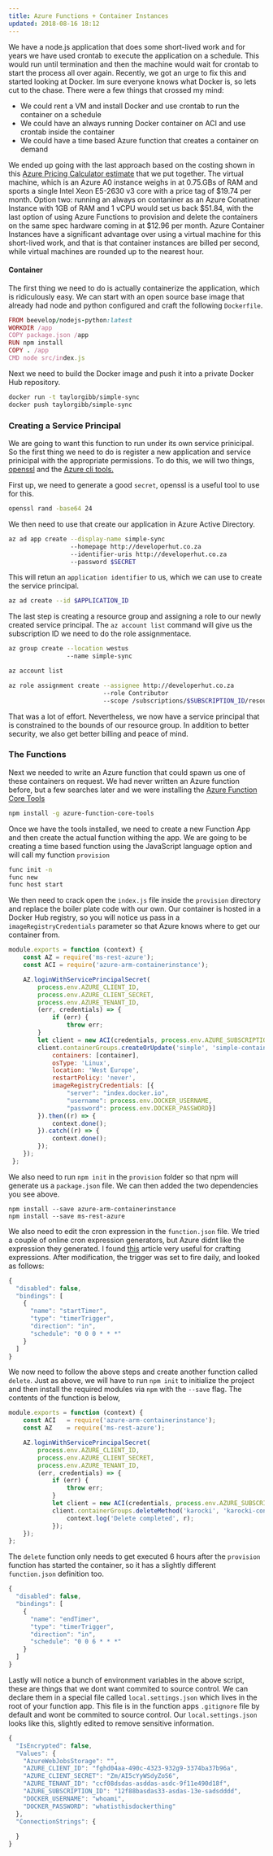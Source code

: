 ```yaml
---
title: Azure Functions + Container Instances
updated: 2018-08-16 18:12
---
```


We have a node.js application that does some short-lived work and for years we have used crontab to execute the application on a schedule. This would run until termination and then the machine would wait for crontab to start the process all over again. Recently, we got an urge to fix this and started looking at Docker. Im sure everyone knows what Docker is, so lets cut to the chase. There were a few things that crossed my mind:

* We could rent a VM and install Docker and use crontab to run the container on a schedule
* We could have an always running Docker container on ACI and use crontab inside the container
* We could have a time based Azure function that creates a container on demand 

We ended up going with the last approach based on the costing shown in this [Azure Pricing Calculator estimate](https://azure.com/e/38ccb2b0d20b48358113517def97cdb6) that we put together. The virtual machine, which is an Azure A0 instance weighs in at 0.75.GBs of RAM and sports a single Intel Xeon E5-2630 v3 core with a price tag of $19.74 per month. Option two: running an always on contaniner as an Azure Conatiner Instance with 1GB of RAM and 1 vCPU would set us back $51.84, with the last option of using Azure Functions to provision and delete the containers on the same spec hardware coming in at $12.96 per month. Azure Container Instances have a significant advantage over using a virtual machine for this short-lived work, and that is that container instances are billed per second, while virtual machines are rounded up to the nearest hour.

#### Container

The first thing we need to do is actually containerize the application, which is ridiculously easy. We can start with an open source base image that already had node and python configured and craft the following `Dockerfile`.

```ruby
FROM beevelop/nodejs-python:latest
WORKDIR /app
COPY package.json /app
RUN npm install
COPY . /app
CMD node src/index.js
```

Next we need to build the Docker image and push it into a private Docker Hub repository.

```bash
docker run -t taylorgibb/simple-sync
docker push taylorgibb/simple-sync
```

### Creating a Service Principal

We are going to want this function to run under its own service prinicipal. So the first thing we need to do is register a new application and service prinicipal with the appropriate permissions. To do this, we will two things, [openssl](http://gnuwin32.sourceforge.net/packages/openssl.htm) and the [Azure cli tools.](https://docs.microsoft.com/en-us/cli/azure/install-azure-cli?view=azure-cli-latest) 

First up, we need to generate a good `secret`, openssl is a useful tool to use for this.

```bash
openssl rand -base64 24
```

We then need to use that create our application in Azure Active Directory.

```bash
az ad app create --display-name simple-sync
                 --homepage http://developerhut.co.za
                 --identifier-uris http://developerhut.co.za
                 --password $SECRET
```

This will retun an `application identifier` to us, which we can use to create the service principal.

```bash
az ad create --id $APPLICATION_ID
```

The last step is creating a resource group and assigning a role to our newly created service principal. The `az account list` command will give us the subscription ID we need to do the role assignmentace.

```bash
az group create --location westus 
                --name simple-sync

az account list

az role assignment create --assignee http://developerhut.co.za
                          --role Contributor 
                          --scope /subscriptions/$SUBSCRIPTION_ID/resourceGroups/simple-sync
```

That was a lot of effort. Nevertheless, we now have a service principal that is constrained to the bounds of our resource group. In addition to better security, we also get better billing and peace of mind.

### The Functions

Next we needed to write an Azure function that could spawn us one of these containers on request. We had never written an Azure function before, but a few searches later and we were installing the [Azure Function Core Tools](https://github.com/Azure/azure-functions-core-tools)

```bash
npm install -g azure-function-core-tools
```

Once we have the tools installed, we need to create a new Function App and then create the actual function withing the app. We are going to be creating a time based function using the JavaScript language option and will call my function `provision`

```bash
func init -n
func new
func host start
```

We then need to crack open the `index.js` file inside the `provision` directory and replace the boiler plate code with our own. Our container is hosted in a Docker Hub registry, so you will notice us pass in a `imageRegistryCredentials` parameter so that Azure knows where to get our container from.

```javascript
module.exports = function (context) {
    const AZ = require('ms-rest-azure');
    const ACI = require('azure-arm-containerinstance');

    AZ.loginWithServicePrincipalSecret(
        process.env.AZURE_CLIENT_ID,
        process.env.AZURE_CLIENT_SECRET,
        process.env.AZURE_TENANT_ID,
        (err, credentials) => {
            if (err) {
                throw err;
        }
        let client = new ACI(credentials, process.env.AZURE_SUBSCRIPTION_ID);
        client.containerGroups.createOrUpdate('simple', 'simple-containers', {
            containers: [container],
            osType: 'Linux',
            location: 'West Europe',
            restartPolicy: 'never',
            imageRegistryCredentials: [{
                "server": "index.docker.io",
                "username": process.env.DOCKER_USERNAME,
                "password": process.env.DOCKER_PASSWORD}]
        }).then((r) => {
            context.done();
        }).catch((r) => {
            context.done();
        });
    });   
 };
```

We also need to run `npm init` in the `provision` folder so that npm will generate us a `package.json` file. We can then added the two dependencies you see above. 

```
npm install --save azure-arm-containerinstance
npm install --save ms-rest-azure
```

We also need to edit the cron expression in the `function.json` file. We tried a couple of online cron expression generators, but Azure didnt like the expression they generated. I found [this](https://codehollow.com/2017/02/azure-functions-time-trigger-cron-cheat-sheet) article very useful for crafting expressions. After modification, the trigger was set to fire daily, and looked as follows:

```javascript
{
  "disabled": false,
  "bindings": [
    {
      "name": "startTimer",
      "type": "timerTrigger",
      "direction": "in",
      "schedule": "0 0 0 * * *"
    }
  ]
}
```

We now need to follow the above steps and create another function called `delete`. Just as above, we will have to run `npm init` to initialize the project and then install the required modules via `npm` with the `--save` flag.  The contents of the function is below,

```javascript
module.exports = function (context) {
    const ACI   = require('azure-arm-containerinstance');
    const AZ    = require('ms-rest-azure');

    AZ.loginWithServicePrincipalSecret(
        process.env.AZURE_CLIENT_ID,
        process.env.AZURE_CLIENT_SECRET,
        process.env.AZURE_TENANT_ID,
        (err, credentials) => {
            if (err) {
                throw err;
            }
            let client = new ACI(credentials, process.env.AZURE_SUBSCRIPTION_ID);
            client.containerGroups.deleteMethod('karocki', 'karocki-containers').then((r) => {
                context.log('Delete completed', r);
            });
    });
};
```

The `delete` function only needs to get executed 6 hours after the `provision` function has started the container, so it has a slightly different `function.json` definition too.

```javascript
{
  "disabled": false,
  "bindings": [
    {
      "name": "endTimer",
      "type": "timerTrigger",
      "direction": "in",
      "schedule": "0 0 6 * * *"
    }
  ]
}
```



Lastly will notice a bunch of environment variables in the above script, these are things that we dont want commited to source control. We can declare them in a special file called `local.settings.json` which lives in the root of your function app. This file is in the function apps `.gitignore` file by default and wont be commited to source control. Our `local.settings.json` looks like this, slightly edited to remove sensitive information.

```javascript
{
  "IsEncrypted": false,
  "Values": {
    "AzureWebJobsStorage": "",
    "AZURE_CLIENT_ID": "fghd04aa-490c-4323-932g9-3374ba37b96a",
    "AZURE_CLIENT_SECRET": "Zm/AI5cYyWSdyZoS6",
    "AZURE_TENANT_ID": "ccf08dsdas-asddas-asdc-9f11e490d18f",
    "AZURE_SUBSCRIPTION_ID": "12f88basdas33-asdas-13e-sadsdddd",
    "DOCKER_USERNAME": "whoami",
    "DOCKER_PASSWORD": "whatisthisdockerthing"  
  },
  "ConnectionStrings": {
    
  }
}
```
